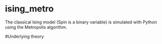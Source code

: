 # ising_metro
The classical Ising model (Spin is a binary variable) is simulated with Python using the Metropolis algorithm.

#Underlying theory
